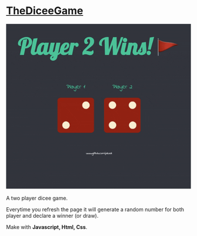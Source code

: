 <a href="https://pikooli.github.io/TheDiceeGame/"><h1>TheDiceeGame</h1></a>

<img src="ezgif.com-gif-maker.gif"></img>

A two player dicee game.

Everytime you refresh the page it will generate a random number for both player and declare a winner (or draw).

Make with <strong>Javascript, Html, Css</strong>. 
